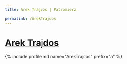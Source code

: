 ```yaml
---
title: Arek Trajdos | Patromierz

permalink: /ArekTrajdos
---
```


# [Arek Trajdos](https://patronite.pl/ArekTrajdos)

{% include profile.md name="ArekTrajdos" prefix="a" %}
